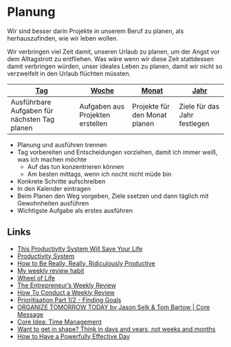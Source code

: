 # Planung

Wir sind besser darin Projekte in unserem Beruf zu planen, als herhauszufinden, wie wir leben wollen.

Wir verbringen viel Zeit damit, unseren Urlaub zu planen, um der Angst vor dem Alltagstrott zu entfliehen. Was wäre wenn wir diese Zeit stattdessen damit verbringen würden, unser ideales Leben zu planen, damit wir nicht so verzweifelt in den Urlaub flüchten müssten.

| [Tag](./tag) | [Woche](./woche) | [Monat](./monat) | [Jahr](./jahr) |
| --- | ----- | ----- | ---- |
| Ausführbare Aufgaben für nächsten Tag planen | Aufgaben aus Projekten erstellen | Projekte für den Monat planen | Ziele für das Jahr festlegen

- Planung und ausführen trennen
- Tag vorbereiten und Entscheidungen vorziehen, damit ich immer weiß, was ich machen möchte
    + Auf das tun konzentrieren können
    + Am besten mittags, wenn ich nocht nicht müde bin
- Konkrete Schritte aufschreiben
- In den Kalender eintragen
- Beim Planen den Weg vorgeben, Ziele ssetzen und dann täglich mit Gewohnheiten ausführen
- Wichtigste Aufgabe als erstes ausführen

## Links

- [This Productivity System Will Save Your Life](https://www.youtube.com/watch?v=8n2vL2I__WY&feature=share)
- [Productivity System](https://jmulholland.com/cascading-productivity-system/)
- [How to Be Really, Really, Ridiculously Productive](https://www.nateliason.com/blog/productive)
- [My weekly review habit](https://www.benkuhn.net/weekly/)
- [Wheel of Life](https://www.startofhappiness.com/wheel-of-life-a-self-assessment-tool/)
- [The Entrepreneur’s Weekly Review](https://taylorpearson.me/weeklyreview/)
- [How To Conduct a Weekly Review](https://minafi.com/weekly-review)
- [Prioritisation Part 1/2 - Finding Goals](https://www.neelnanda.io/blog/prioritisation)
- [ORGANIZE TOMORROW TODAY by Jason Selk & Tom Bartow | Core Message](https://www.youtube.com/watch?v=yRLEr69qPd4)
- [Core Idea: Time Management](https://www.youtube.com/watch?v=dOQpZlZuySE)
- [Want to get in shape? Think in days and years, not weeks and months](https://www.youtube.com/watch?v=ieY_8ZL0v78)
- [How to Have a Powerfully Effective Day](https://zenhabits.net/powerfully-effective/)